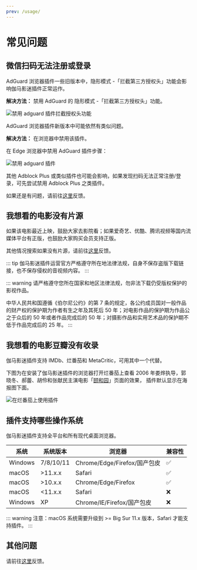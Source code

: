 ```yaml
---
prev: /usage/
---
```


# 常见问题

## 微信扫码无法注册或登录

AdGuard 浏览器插件一些旧版本中，隐形模式 -「拦截第三方授权头」功能会影响伽马影迷插件正常运作。

**解决方法：** 禁用 AdGuard 的 隐形模式 -「拦截第三方授权头」功能。

![禁用 adguard 插件拦截授权头功能](/assets/faqs.adguard.1.png)

AdGuard 浏览器插件新版本中可能依然有类似问题。

**解决方法：** 在浏览器中禁用该插件。

在 Edge 浏览器中禁用 AdGuard 插件步骤：

![禁用 adguard 插件](/assets/faqs.adguard.2.png)

其他 Adblock Plus 或类似插件也可能会影响，如果发现扫码无法正常注册/登录，可先尝试禁用 Adblock Plus 之类插件。

如果还是有问题，请前往[这里](https://support.qq.com/products/316535)反馈。

## 我想看的电影没有片源

如果该电影最近上映，鼓励大家去影院看；如果爱奇艺、优酷、腾讯视频等国内流媒体平台有正版，也鼓励大家购买会员支持正版。

其他情况搜索如果没有片源，请前往[这里](https://support.qq.com/products/316535)反馈。

::: tip
伽马影迷插件运营官方严格遵守所在地法律法规，自身不保存盗版下载链接，也不保存侵权的音视频内容。
:::

::: warning
请严格遵守您所在国家和地区法律法规，勿非法下载仍受版权保护的影视作品。

中华人民共和国遵循《伯尔尼公约》的第 7 条的规定，各公约成员国对一般作品的财产权的保护期为作者有生之年及其死后 50 年；对电影作品的保护期为作品公之于众后的 50 年或者作品完成后的 50 年；对摄影作品和实用艺术品的保护期不低于作品完成后的 25 年。
:::

## 我想看的电影豆瓣没有收录

伽马影迷插件支持 IMDb、烂番茄和 MetaCritic，可用其中一个代替。

下图为在安装了伽马影迷插件的浏览器打开烂番茄上查看 2006 年娄烨执导，郭晓冬、郝蕾、胡伶和张献民主演电影「[颐和园](https://www.rottentomatoes.com/m/summer_palace_2006)」页面的效果，
插件默认显示在海报图下面。

![在烂番茄上使用插件](/assets/usage.rotten.1.jpg)

## 插件支持哪些操作系统

伽马影迷插件支持全平台和所有现代桌面浏览器。

| 系统    | 系统版本  | 浏览器                       | 兼容性             |
| ------- | --------- | ---------------------------- | ------------------ |
| Windows | 7/8/10/11 | Chrome/Edge/Firefox/国产包皮 | :white_check_mark: |
| macOS   | >11.x.x   | Safari                       | :white_check_mark: |
| macOS   | >10.x.x   | Chrome/Edge/Firefox          | :white_check_mark: |
| macOS   | <11.x.x   | Safari                       | :x:                |
| Windows | XP        | Chrome/IE/Firefox/国产包皮   | :x:                |

::: warning
注意：macOS 系统需要升级到 >= Big Sur 11.x 版本，Safari 才能支持插件。
:::

## 其他问题

请前往[这里](https://support.qq.com/products/316535)反馈。
